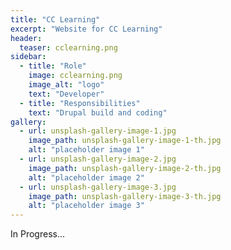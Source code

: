 ```yaml
---
title: "CC Learning"
excerpt: "Website for CC Learning"
header:
  teaser: cclearning.png
sidebar:
  - title: "Role"
    image: cclearning.png
    image_alt: "logo"
    text: "Developer"
  - title: "Responsibilities"
    text: "Drupal build and coding"
gallery:
  - url: unsplash-gallery-image-1.jpg
    image_path: unsplash-gallery-image-1-th.jpg
    alt: "placeholder image 1"
  - url: unsplash-gallery-image-2.jpg
    image_path: unsplash-gallery-image-2-th.jpg
    alt: "placeholder image 2"
  - url: unsplash-gallery-image-3.jpg
    image_path: unsplash-gallery-image-3-th.jpg
    alt: "placeholder image 3"
---
```


In Progress...